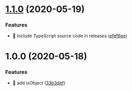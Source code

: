 # [1.1.0](https://github.com/suin/isObject.js/compare/v1.0.0...v1.1.0) (2020-05-19)


### Features

* 🎸 include TypeScript source code in releases ([efef6ee](https://github.com/suin/isObject.js/commit/efef6eef8df56011adbad869069368d7152752ae))

# 1.0.0 (2020-05-18)


### Features

* 🎸 add isObject ([33b3def](https://github.com/suin/isObject.js/commit/33b3defb37e5f04af02bc3a570e0d09bd3ff1a94))
